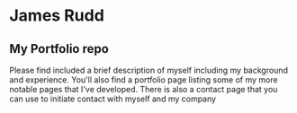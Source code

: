 # James Rudd

## My Portfolio repo

Please find included a brief description of myself including my background and experience.
You'll also find a portfolio page listing some of my more notable pages that I've developed.
There is also a contact page that you can use to initiate contact with myself and my company